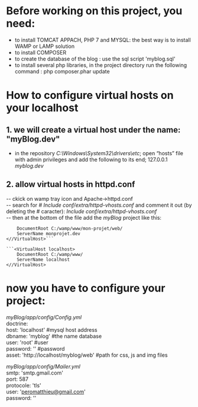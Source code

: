 # Before working on this project, you need:  
- to install TOMCAT APPACH, PHP 7 and MYSQL: the best way is to install WAMP or LAMP solution
- to install COMPOSER
- to create the database of the blog : use the sql script 'myblog.sql'
- to install several php libraries, in the project directory run the following command : php composer.phar update

# How to configure virtual hosts on your localhost
## 1. we will create a virtual host under the name: "myBlog.dev"
- in the repository *C:\Windows\System32\drivers\etc*; open “hosts” file with admin privileges and add the following to its end;
127.0.0.1 *myblog.dev* 
## 2.  allow virtual hosts in httpd.conf  
-- ckick on wamp tray icon and Apache->httpd.conf  
-- search for *# Include conf/extra/httpd-vhosts.conf* and comment it out (by deleting the # caracter): *Include conf/extra/httpd-vhosts.conf*  
-- then at the bottom of the file add the *myBlog* project like this:  
```<VirtualHost monprojet.dev>
	DocumentRoot C:/wamp/www/mon-projet/web/
	ServerName monprojet.dev
<//VirtualHost>```

```<VirtualHost localhost>
	DocumentRoot C:/wamp/www/
	ServerName localhost
<//VirtualHost>
```
  
  
# now you have to configure your project:  
*myBlog/app/config/Config.yml*  
doctrine:  
host: 'localhost' #mysql host address  
dbname: 'myblog' #the name database  
user: 'root' #user  
password: '' #password  
asset: 'http://localhost/myblog/web' #path for css, js and img files  
  
*myBlog/app/config/Mailer.yml*  
smtp: 'smtp.gmail.com'  
port: 587  
protocole: 'tls'  
user: 'peromatthieu@gmail.com'  
password: ''  


